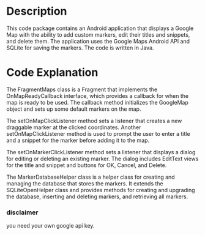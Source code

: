 # Description
This code package contains an Android application that displays a Google Map with the ability to add custom markers, edit their titles and snippets, and delete them. The application uses the Google Maps Android API and SQLite for saving the markers. The code is written in Java.

# Code Explanation
The FragmentMaps class is a Fragment that implements the OnMapReadyCallback interface, which provides a callback for when the map is ready to be used. The callback method initializes the GoogleMap object and sets up some default markers on the map.

The setOnMapClickListener method sets a listener that creates a new draggable marker at the clicked coordinates. Another setOnMapClickListener method is used to prompt the user to enter a title and a snippet for the marker before adding it to the map.

The setOnMarkerClickListener method sets a listener that displays a dialog for editing or deleting an existing marker. The dialog includes EditText views for the title and snippet and buttons for OK, Cancel, and Delete.

The MarkerDatabaseHelper class is a helper class for creating and managing the database that stores the markers. It extends the SQLiteOpenHelper class and provides methods for creating and upgrading the database, inserting and deleting markers, and retrieving all markers.

### disclaimer 
you need your own google api key.